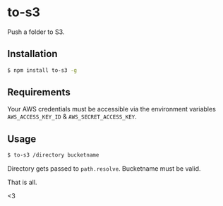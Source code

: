 
# to-s3

Push a folder to S3.

## Installation

```bash
$ npm install to-s3 -g
```

## Requirements

Your AWS credentials must be accessible via the environment variables `AWS_ACCESS_KEY_ID` & `AWS_SECRET_ACCESS_KEY`.

## Usage

```bash
$ to-s3 /directory bucketname
```

Directory gets passed to `path.resolve`. Bucketname must be valid.

That is all.

<3
